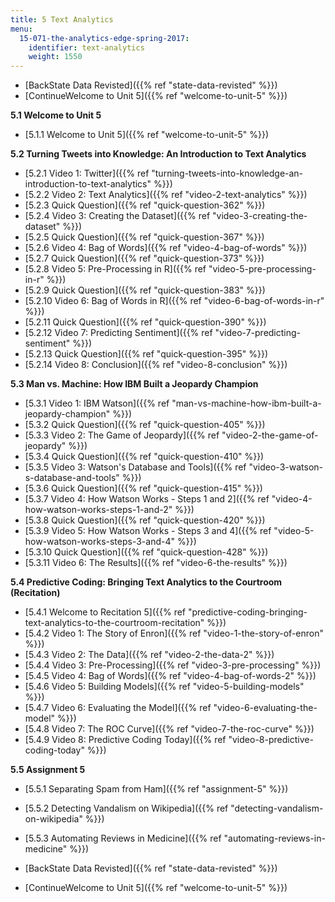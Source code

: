 ```yaml
---
title: 5 Text Analytics
menu:
  15-071-the-analytics-edge-spring-2017:
    identifier: text-analytics
    weight: 1550
---
```

*   [BackState Data Revisted]({{% ref "state-data-revisted" %}})
*   [ContinueWelcome to Unit 5]({{% ref "welcome-to-unit-5" %}})

**5.1 Welcome to Unit 5**

*   [5.1.1 Welcome to Unit 5]({{% ref "welcome-to-unit-5" %}})

**5.2 Turning Tweets into Knowledge: An Introduction to Text Analytics**

*   [5.2.1 Video 1: Twitter]({{% ref "turning-tweets-into-knowledge-an-introduction-to-text-analytics" %}})
*   [5.2.2 Video 2: Text Analytics]({{% ref "video-2-text-analytics" %}})
*   [5.2.3 Quick Question]({{% ref "quick-question-362" %}})
*   [5.2.4 Video 3: Creating the Dataset]({{% ref "video-3-creating-the-dataset" %}})
*   [5.2.5 Quick Question]({{% ref "quick-question-367" %}})
*   [5.2.6 Video 4: Bag of Words]({{% ref "video-4-bag-of-words" %}})
*   [5.2.7 Quick Question]({{% ref "quick-question-373" %}})
*   [5.2.8 Video 5: Pre-Processing in R]({{% ref "video-5-pre-processing-in-r" %}})
*   [5.2.9 Quick Question]({{% ref "quick-question-383" %}})
*   [5.2.10 Video 6: Bag of Words in R]({{% ref "video-6-bag-of-words-in-r" %}})
*   [5.2.11 Quick Question]({{% ref "quick-question-390" %}})
*   [5.2.12 Video 7: Predicting Sentiment]({{% ref "video-7-predicting-sentiment" %}})
*   [5.2.13 Quick Question]({{% ref "quick-question-395" %}})
*   [5.2.14 Video 8: Conclusion]({{% ref "video-8-conclusion" %}})

**5.3 Man vs. Machine: How IBM Built a Jeopardy Champion**

*   [5.3.1 Video 1: IBM Watson]({{% ref "man-vs-machine-how-ibm-built-a-jeopardy-champion" %}})
*   [5.3.2 Quick Question]({{% ref "quick-question-405" %}})
*   [5.3.3 Video 2: The Game of Jeopardy]({{% ref "video-2-the-game-of-jeopardy" %}})
*   [5.3.4 Quick Question]({{% ref "quick-question-410" %}})
*   [5.3.5 Video 3: Watson's Database and Tools]({{% ref "video-3-watson-s-database-and-tools" %}})
*   [5.3.6 Quick Question]({{% ref "quick-question-415" %}})
*   [5.3.7 Video 4: How Watson Works - Steps 1 and 2]({{% ref "video-4-how-watson-works-steps-1-and-2" %}})
*   [5.3.8 Quick Question]({{% ref "quick-question-420" %}})
*   [5.3.9 Video 5: How Watson Works - Steps 3 and 4]({{% ref "video-5-how-watson-works-steps-3-and-4" %}})
*   [5.3.10 Quick Question]({{% ref "quick-question-428" %}})
*   [5.3.11 Video 6: The Results]({{% ref "video-6-the-results" %}})

**5.4 Predictive Coding: Bringing Text Analytics to the Courtroom (Recitation)**

*   [5.4.1 Welcome to Recitation 5]({{% ref "predictive-coding-bringing-text-analytics-to-the-courtroom-recitation" %}})
*   [5.4.2 Video 1: The Story of Enron]({{% ref "video-1-the-story-of-enron" %}})
*   [5.4.3 Video 2: The Data]({{% ref "video-2-the-data-2" %}})
*   [5.4.4 Video 3: Pre-Processing]({{% ref "video-3-pre-processing" %}})
*   [5.4.5 Video 4: Bag of Words]({{% ref "video-4-bag-of-words-2" %}})
*   [5.4.6 Video 5: Building Models]({{% ref "video-5-building-models" %}})
*   [5.4.7 Video 6: Evaluating the Model]({{% ref "video-6-evaluating-the-model" %}})
*   [5.4.8 Video 7: The ROC Curve]({{% ref "video-7-the-roc-curve" %}})
*   [5.4.9 Video 8: Predictive Coding Today]({{% ref "video-8-predictive-coding-today" %}})

**5.5 Assignment 5**

*   [5.5.1 Separating Spam from Ham]({{% ref "assignment-5" %}})
*   [5.5.2 Detecting Vandalism on Wikipedia]({{% ref "detecting-vandalism-on-wikipedia" %}})
*   [5.5.3 Automating Reviews in Medicine]({{% ref "automating-reviews-in-medicine" %}})

*   [BackState Data Revisted]({{% ref "state-data-revisted" %}})
*   [ContinueWelcome to Unit 5]({{% ref "welcome-to-unit-5" %}})